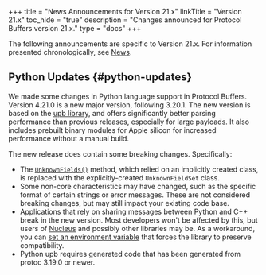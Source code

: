 +++
title = "News Announcements for Version 21.x"
linkTitle = "Version 21.x"
toc_hide = "true"
description = "Changes announced for Protocol Buffers version 21.x."
type = "docs"
+++

The following announcements are specific to Version 21.x. For information
presented chronologically, see [News](/news).

## Python Updates {#python-updates}

We made some changes in Python language support in Protocol Buffers. Version
4.21.0 is a new major version, following 3.20.1. The new version is based on the
[upb library](https://github.com/protocolbuffers/upb), and offers
significantly better parsing performance than previous releases, especially for
large payloads. It also includes prebuilt binary modules for Apple silicon for
increased performance without a manual build.

The new release does contain some breaking changes. Specifically:

*   The
    [`UnknownFields()`](https://googleapis.dev/python/protobuf/3.17.0/google/protobuf/message.html#google.protobuf.message.Message.UnknownFields)
    method, which relied on an implicitly created class, is replaced with the
    explicitly-created `UnknownFieldSet` class.
*   Some non-core characteristics may have changed, such as the specific format
    of certain strings or error messages. These are not considered breaking
    changes, but may still impact your existing code base.
*   Applications that rely on sharing messages between Python and C++ break in
    the new version. Most developers won't be affected by this, but users of
    [Nucleus](https://github.com/google/nucleus) and possibly other
    libraries may be. As a workaround, you can
    [set an environment variable](/reference/python/python-generated#sharing-messages)
    that forces the library to preserve compatibility.
*   Python upb requires generated code that has been generated from protoc
    3.19.0 or newer.
